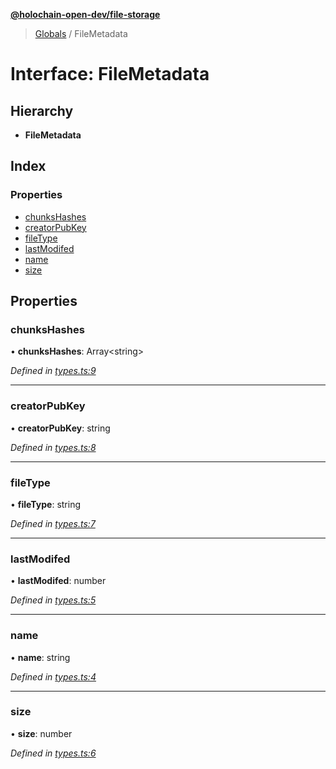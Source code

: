 **[@holochain-open-dev/file-storage](../README.md)**

> [Globals](../globals.md) / FileMetadata

# Interface: FileMetadata

## Hierarchy

* **FileMetadata**

## Index

### Properties

* [chunksHashes](filemetadata.md#chunkshashes)
* [creatorPubKey](filemetadata.md#creatorpubkey)
* [fileType](filemetadata.md#filetype)
* [lastModifed](filemetadata.md#lastmodifed)
* [name](filemetadata.md#name)
* [size](filemetadata.md#size)

## Properties

### chunksHashes

•  **chunksHashes**: Array\<string>

*Defined in [types.ts:9](https://github.com/holochain-open-dev/file-storage-module/blob/2366d1f/ui/src/types.ts#L9)*

___

### creatorPubKey

•  **creatorPubKey**: string

*Defined in [types.ts:8](https://github.com/holochain-open-dev/file-storage-module/blob/2366d1f/ui/src/types.ts#L8)*

___

### fileType

•  **fileType**: string

*Defined in [types.ts:7](https://github.com/holochain-open-dev/file-storage-module/blob/2366d1f/ui/src/types.ts#L7)*

___

### lastModifed

•  **lastModifed**: number

*Defined in [types.ts:5](https://github.com/holochain-open-dev/file-storage-module/blob/2366d1f/ui/src/types.ts#L5)*

___

### name

•  **name**: string

*Defined in [types.ts:4](https://github.com/holochain-open-dev/file-storage-module/blob/2366d1f/ui/src/types.ts#L4)*

___

### size

•  **size**: number

*Defined in [types.ts:6](https://github.com/holochain-open-dev/file-storage-module/blob/2366d1f/ui/src/types.ts#L6)*
